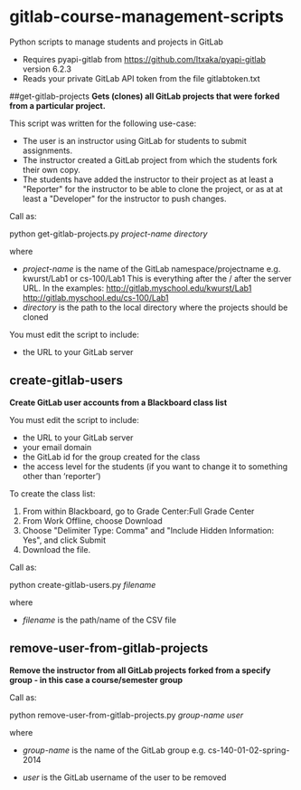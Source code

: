 gitlab-course-management-scripts
================================

Python scripts to manage students and projects in GitLab

* Requires pyapi-gitlab from https://github.com/Itxaka/pyapi-gitlab version 6.2.3
* Reads your private GitLab API token from the file gitlabtoken.txt

##get-gitlab-projects
**Gets (clones) all GitLab projects that were forked from a particular project.**

This script was written for the following use-case:
* The user is an instructor using GitLab for students to submit assignments.
* The instructor created a GitLab project from which the students fork their own copy.
* The students have added the instructor to their project as at least a "Reporter" for the instructor to be able to clone the project, or as at at least a "Developer" for the instructor to push changes.

Call as:

python get-gitlab-projects.py *project-name* *directory*

where
* *project-name* is the name of the GitLab namespace/projectname e.g. kwurst/Lab1 or cs-100/Lab1
This is everything after the / after the server URL. In the examples:
http://gitlab.myschool.edu/kwurst/Lab1
http://gitlab.myschool.edu/cs-100/Lab1
* *directory* is the path to the local directory where the projects should be cloned

You must edit the script to include:

* the URL to your GitLab server

## create-gitlab-users
**Create GitLab user accounts from a Blackboard class list**

You must edit the script to include:

* the URL to your GitLab server
* your email domain
* the GitLab id for the group created for the class
* the access level for the students (if you want to change it to something other than ‘reporter’)

To create the class list:

1. From within Blackboard, go to Grade Center:Full Grade Center
2. From Work Offline, choose Download
3. Choose "Delimiter Type: Comma" and "Include Hidden Information: Yes", and click Submit
4. Download the file.

Call as:

python create-gitlab-users.py *filename*

where 

* *filename* is the path/name of the CSV file

## remove-user-from-gitlab-projects
**Remove the instructor from all GitLab projects forked from a specify group - in this case a course/semester group**

Call as:

python remove-user-from-gitlab-projects.py *group-name* *user*

where

* *group-name* is the name of the GitLab group e.g. cs-140-01-02-spring-2014

* *user* is the GitLab username of the user to be removed

